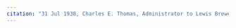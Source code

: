 ```yaml
---
citation: "31 Jul 1938, Charles E. Thomas, Administrator to Lewis Brewer and Jessie Brewer, Deeds 248, p238, Tompkins County Clerk, Ithaca NY. Scanned from owner’s original copy."
---
```



